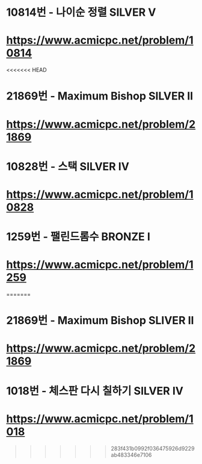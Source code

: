 # 10814번 - 나이순 정렬 SILVER V
# https://www.acmicpc.net/problem/10814

<<<<<<< HEAD
# 21869번 - Maximum Bishop SILVER II
# https://www.acmicpc.net/problem/21869

# 10828번 - 스택 SILVER IV
# https://www.acmicpc.net/problem/10828

# 1259번 - 팰린드롬수 BRONZE I
# https://www.acmicpc.net/problem/1259
=======
# 21869번 - Maximum Bishop SLIVER II
# https://www.acmicpc.net/problem/21869

# 1018번 - 체스판 다시 칠하기 SILVER IV
# https://www.acmicpc.net/problem/1018
>>>>>>> 283f431b0992f036475926d9229ab483346e7106
